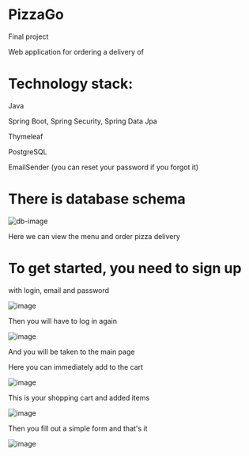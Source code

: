 # PizzaGo

Final project

Web application for ordering a delivery of <pizza>

# Technology stack:

Java

Spring Boot, Spring Security, Spring Data Jpa

Thymeleaf

PostgreSQL

EmailSender (you can reset your password if you forgot it)

# There is database schema

![db-image](https://user-images.githubusercontent.com/75328752/236048278-4c77bbd1-a7fe-4bcc-8b7c-319ac616dc26.png)

Here we can view the menu and order pizza delivery

# To get started, you need to sign up

with login, email and password

![image](https://user-images.githubusercontent.com/75328752/236045920-87adf574-e3ec-483e-aabf-1569b7d912cc.png)

Then you will have to log in again 

![image](https://user-images.githubusercontent.com/75328752/236046217-b26d37ef-4669-40cf-8eed-a62165fe4cdc.png)

And you will be taken to the main page

Here you can immediately add to the cart

![image](https://user-images.githubusercontent.com/75328752/236047369-aeebfcef-d7c1-4461-a0b3-940f8ffc852e.png)

This is your shopping cart and added items

![image](https://user-images.githubusercontent.com/75328752/236046963-caff7f81-7dc1-4e04-a569-608f3f22af78.png)

Then you fill out a simple form and that's it

![image](https://user-images.githubusercontent.com/75328752/236047566-66de23df-2fce-4a08-876a-cf58a0c4d568.png)




